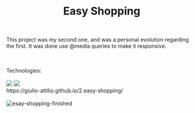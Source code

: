 <h1 align="center">Easy Shopping</h1>
<br>
<p>This project was my second one, and was a personal evolution regarding the first. It was done use @media queries to make it responsive.</p>
<br>
<br>  
Technologies:
<br>
<br>
<img src="https://img.shields.io/badge/HTML5-E34F26?style=for-the-badge&logo=html5&logoColor=white">
<img src="https://img.shields.io/badge/CSS3-1572B6?style=for-the-badge&logo=css3&logoColor=white">
<br>
https://giulio-attilio.github.io/2.easy-shopping/
<br>
<br>
<img src="https://github.com/giulio-attilio/Easy-shopping/blob/master/Finished.png?raw=true" alt="esay-shopping-finished">

